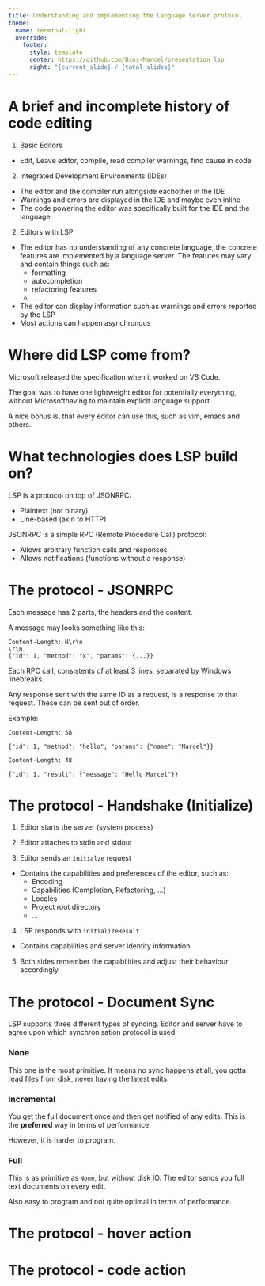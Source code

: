 ```yaml
---
title: Understanding and implementing the Language Server protocol
theme:
  name: terminal-light
  override:
    footer:
      style: template
      center: https://github.com/Bios-Marcel/presentation_lsp
      right: "{current_slide} / {total_slides}"
---
```


A brief and incomplete history of code editing
==

<!-- pause --> 
1. Basic Editors
  * Edit, Leave editor, compile, read compiler warnings, find cause in code
<!-- pause -->
2. Integrated Development Environments (IDEs)
  * The editor and the compiler run alongside eachother in the IDE
  * Warnings and errors are displayed in the IDE and maybe even inline
  * The code powering the editor was specifically built for the IDE and the
  language
<!-- pause -->
2. Editors with LSP
  * The editor has no understanding of any concrete language, the concrete
  features are implemented by a language server. The features may vary and
  contain things such as:
    * formatting
    * autocompletion
    * refactoring features
    * ...
  * The editor can display information such as warnings and errors reported by
  the LSP
  * Most actions can happen asynchronous

<!-- end_slide -->

Where did LSP come from?
==

<!-- pause --> 
Microsoft released the specification when it worked on VS Code.

The goal was to have one lightweight editor for potentially everything, without
Microsofthaving to maintain explicit language support.

<!-- pause --> 
A nice bonus is, that every editor can use this, such as vim, emacs and others.

<!-- end_slide -->

What technologies does LSP build on?
==

<!-- pause --> 
LSP is a protocol on top of JSONRPC:
  * Plaintext (not binary)
  * Line-based (akin to HTTP)
<!-- pause --> 

JSONRPC is a simple RPC (Remote Procedure Call) protocol:
  * Allows arbitrary function calls and responses
  * Allows notifications (functions without a response)

<!-- end_slide -->

The protocol - JSONRPC
==

<!-- pause --> 
Each message has 2 parts, the headers and the content.
<!-- pause --> 

A message may looks something like this:

```
Content-Length: N\r\n
\r\n
{"id": 1, "method": "x", "params": {...}}
```
<!-- pause --> 

Each RPC call, consistents of at least 3 lines, separated by Windows linebreaks.

Any response sent with the same ID as a request, is a response to that request.
These can be sent out of order.

<!-- pause --> 

Example:

```
Content-Length: 58

{"id": 1, "method": "hello", "params": {"name": "Marcel"}}
```

```
Content-Length: 48

{"id": 1, "result": {"message": "Hello Marcel"}}
```

<!-- end_slide -->

The protocol - Handshake (Initialize)
==

<!-- pause --> 
1. Editor starts the server (system process)
<!-- pause --> 
2. Editor attaches to stdin and stdout
<!-- pause --> 
3. Editor sends an `initialze` request
  * Contains the capabilities and preferences of the editor, such as:
    * Encoding
    * Capabilities (Completion, Refactoring, ...)
    * Locales
    * Project root directory
    * ...
<!-- pause --> 
4. LSP responds with `initializeResult`
  * Contains capabilities and server identity information
<!-- pause --> 
5. Both sides remember the capabilities and adjust their behaviour accordingly

<!-- end_slide -->

The protocol - Document Sync
==

LSP supports three different types of syncing. Editor and server have to agree
upon which synchronisation protocol is used.
<!-- pause --> 

### None

This one is the most primitive. It means no sync happens at all, you gotta read
files from disk, never having the latest edits.
<!-- pause --> 

### Incremental

You get the full document once and then get notified of any edits. This is the
**preferred** way in terms of performance.

However, it is harder to program.
<!-- pause --> 

### Full

This is as primitive as `None`, but without disk IO. The editor sends you full
text documents on every edit.

Also easy to program and not quite optimal in terms of performance.

<!-- end_slide -->

The protocol - hover action
==

The protocol - code action
==

